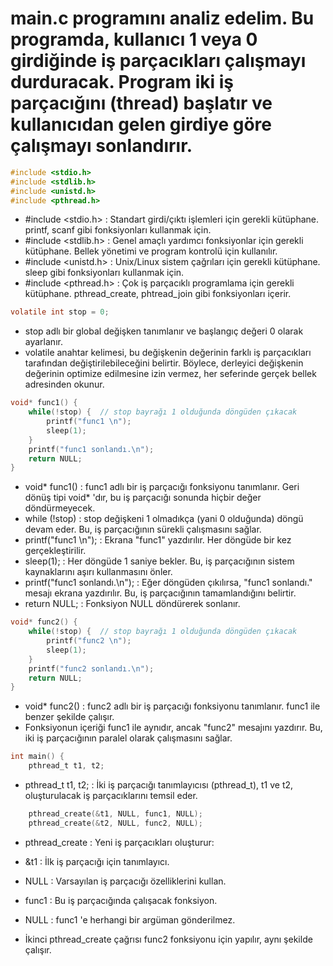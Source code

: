 # main.c programını analiz edelim. Bu programda, kullanıcı 1 veya 0 girdiğinde iş parçacıkları çalışmayı durduracak. Program iki iş parçacığını (thread) başlatır ve kullanıcıdan gelen girdiye göre çalışmayı sonlandırır.

```c
#include <stdio.h>
#include <stdlib.h>
#include <unistd.h>
#include <pthread.h>
```
* #include <stdio.h>   : Standart girdi/çıktı işlemleri için gerekli kütüphane. printf, scanf gibi fonksiyonları kullanmak için.
* #include <stdlib.h>  : Genel amaçlı yardımcı fonksiyonlar için gerekli kütüphane. Bellek yönetimi ve program kontrolü için kullanılır.
* #include <unistd.h>  : Unix/Linux sistem çağrıları için gerekli kütüphane. sleep gibi fonksiyonları kullanmak için.
* #include <pthread.h> : Çok iş parçacıklı programlama için gerekli kütüphane. pthread_create, phtread_join gibi fonksiyonları içerir.


```c
volatile int stop = 0;
```
* stop adlı bir global değişken tanımlanır ve başlangıç değeri 0 olarak ayarlanır.
* volatile anahtar kelimesi, bu değişkenin değerinin farklı iş parçacıkları tarafından değiştirilebileceğini belirtir. Böylece, derleyici değişkenin değerinin optimize edilmesine izin vermez, her seferinde gerçek bellek adresinden okunur.


```c
void* func1() {
    while(!stop) {  // stop bayrağı 1 olduğunda döngüden çıkacak
        printf("func1 \n");
        sleep(1);
    }
    printf("func1 sonlandı.\n");
    return NULL;
}
```
* void* func1()       : func1 adlı bir iş parçacığı fonksiyonu tanımlanır. Geri dönüş tipi void* 'dır, bu iş parçacığı sonunda hiçbir değer döndürmeyecek.
* while (!stop)       : stop değişkeni 1 olmadıkça (yani 0 olduğunda) döngü devam eder. Bu, iş parçacığının sürekli çalışmasını sağlar.
* printf("func1 \n"); : Ekrana "func1" yazdırılır. Her döngüde bir kez gerçekleştirilir.
* sleep(1);           : Her döngüde 1 saniye bekler. Bu, iş parçacığının sistem kaynaklarını aşırı kullanmasını önler.
* printf("func1 sonlandı.\n"); : Eğer döngüden çıkılırsa, "func1 sonlandı." mesajı ekrana yazdırılır. Bu, iş parçacığının tamamlandığını belirtir.
* return NULL;        : Fonksiyon NULL döndürerek sonlanır.

```c
void* func2() {
    while(!stop) {  // stop bayrağı 1 olduğunda döngüden çıkacak
        printf("func2 \n");
        sleep(1);
    }
    printf("func2 sonlandı.\n");
    return NULL;
}
```
* void* func2() : func2 adlı bir iş parçacığı fonksiyonu tanımlanır. func1 ile benzer şekilde çalışır.
* Fonksiyonun içeriği func1 ile aynıdır, ancak "func2" mesajını yazdırır. Bu, iki iş parçacığının paralel olarak çalışmasını sağlar.

```c
int main() {
    pthread_t t1, t2;
```
* pthread_t t1, t2; : İki iş parçacığı tanımlayıcısı (pthread_t), t1 ve t2, oluşturulacak iş parçacıklarını temsil eder.

```c
    pthread_create(&t1, NULL, func1, NULL);
    pthread_create(&t2, NULL, func2, NULL);
```
* pthread_create : Yeni iş parçacıkları oluşturur:

* &t1   : İlk iş parçacığı için tanımlayıcı.
* NULL  : Varsayılan iş parçacığı özelliklerini kullan.
* func1 : Bu iş parçacığında çalışacak fonksiyon.
* NULL  : func1 'e herhangi bir argüman gönderilmez.
  
* İkinci pthread_create çağrısı func2 fonksiyonu için yapılır, aynı şekilde çalışır.































